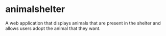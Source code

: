 # animalshelter
A web application that displays animals that are present in the shelter and allows users adopt the animal that they want.
